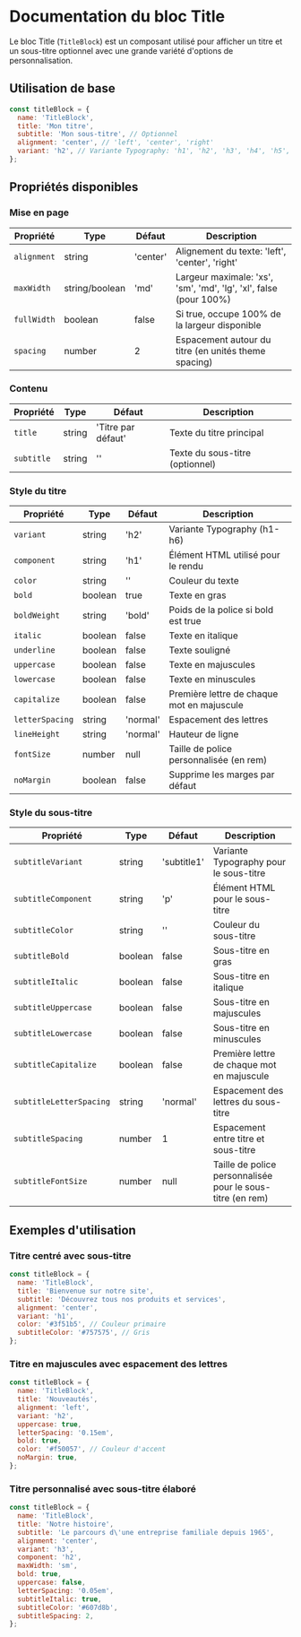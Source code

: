 # Documentation du bloc Title

Le bloc Title (`TitleBlock`) est un composant utilisé pour afficher un titre et un sous-titre optionnel avec une grande variété d'options de personnalisation.

## Utilisation de base

```jsx
const titleBlock = {
  name: 'TitleBlock',
  title: 'Mon titre',
  subtitle: 'Mon sous-titre', // Optionnel
  alignment: 'center', // 'left', 'center', 'right'
  variant: 'h2', // Variante Typography: 'h1', 'h2', 'h3', 'h4', 'h5', 'h6'
};
```

## Propriétés disponibles

### Mise en page
| Propriété | Type | Défaut | Description |
|-----------|------|--------|-------------|
| `alignment` | string | 'center' | Alignement du texte: 'left', 'center', 'right' |
| `maxWidth` | string/boolean | 'md' | Largeur maximale: 'xs', 'sm', 'md', 'lg', 'xl', false (pour 100%) |
| `fullWidth` | boolean | false | Si true, occupe 100% de la largeur disponible |
| `spacing` | number | 2 | Espacement autour du titre (en unités theme spacing) |

### Contenu
| Propriété | Type | Défaut | Description |
|-----------|------|--------|-------------|
| `title` | string | 'Titre par défaut' | Texte du titre principal |
| `subtitle` | string | '' | Texte du sous-titre (optionnel) |

### Style du titre
| Propriété | Type | Défaut | Description |
|-----------|------|--------|-------------|
| `variant` | string | 'h2' | Variante Typography (h1-h6) |
| `component` | string | 'h1' | Élément HTML utilisé pour le rendu |
| `color` | string | '' | Couleur du texte |
| `bold` | boolean | true | Texte en gras |
| `boldWeight` | string | 'bold' | Poids de la police si bold est true |
| `italic` | boolean | false | Texte en italique |
| `underline` | boolean | false | Texte souligné |
| `uppercase` | boolean | false | Texte en majuscules |
| `lowercase` | boolean | false | Texte en minuscules |
| `capitalize` | boolean | false | Première lettre de chaque mot en majuscule |
| `letterSpacing` | string | 'normal' | Espacement des lettres |
| `lineHeight` | string | 'normal' | Hauteur de ligne |
| `fontSize` | number | null | Taille de police personnalisée (en rem) |
| `noMargin` | boolean | false | Supprime les marges par défaut |

### Style du sous-titre
| Propriété | Type | Défaut | Description |
|-----------|------|--------|-------------|
| `subtitleVariant` | string | 'subtitle1' | Variante Typography pour le sous-titre |
| `subtitleComponent` | string | 'p' | Élément HTML pour le sous-titre |
| `subtitleColor` | string | '' | Couleur du sous-titre |
| `subtitleBold` | boolean | false | Sous-titre en gras |
| `subtitleItalic` | boolean | false | Sous-titre en italique |
| `subtitleUppercase` | boolean | false | Sous-titre en majuscules |
| `subtitleLowercase` | boolean | false | Sous-titre en minuscules |
| `subtitleCapitalize` | boolean | false | Première lettre de chaque mot en majuscule |
| `subtitleLetterSpacing` | string | 'normal' | Espacement des lettres du sous-titre |
| `subtitleSpacing` | number | 1 | Espacement entre titre et sous-titre |
| `subtitleFontSize` | number | null | Taille de police personnalisée pour le sous-titre (en rem) |

## Exemples d'utilisation

### Titre centré avec sous-titre

```jsx
const titleBlock = {
  name: 'TitleBlock',
  title: 'Bienvenue sur notre site',
  subtitle: 'Découvrez tous nos produits et services',
  alignment: 'center',
  variant: 'h1',
  color: '#3f51b5', // Couleur primaire
  subtitleColor: '#757575', // Gris
};
```

### Titre en majuscules avec espacement des lettres

```jsx
const titleBlock = {
  name: 'TitleBlock',
  title: 'Nouveautés',
  alignment: 'left',
  variant: 'h2',
  uppercase: true,
  letterSpacing: '0.15em',
  bold: true,
  color: '#f50057', // Couleur d'accent
  noMargin: true,
};
```

### Titre personnalisé avec sous-titre élaboré

```jsx
const titleBlock = {
  name: 'TitleBlock',
  title: 'Notre histoire',
  subtitle: 'Le parcours d\'une entreprise familiale depuis 1965',
  alignment: 'center',
  variant: 'h3',
  component: 'h2',
  maxWidth: 'sm',
  bold: true,
  uppercase: false,
  letterSpacing: '0.05em',
  subtitleItalic: true,
  subtitleColor: '#607d8b',
  subtitleSpacing: 2,
};
```
